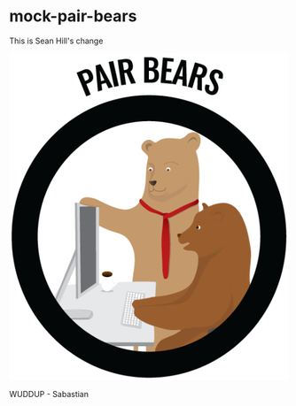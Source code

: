 # mock-pair-bears



This is Sean Hill's change

![Alt text](/img/Pair-Bears.png?raw=true "Pair Bears 4LIFE!")


 WUDDUP - Sabastian




